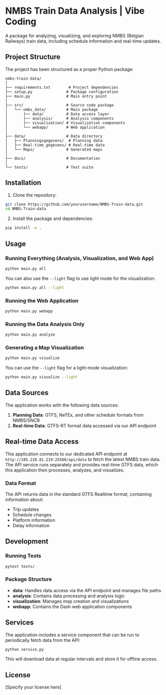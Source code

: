# NMBS Train Data Analysis | Vibe Coding

A package for analyzing, visualizing, and exploring NMBS (Belgian Railways) train data, including schedule information and real-time updates.

## Project Structure

The project has been structured as a proper Python package:

```
nmbs-train-data/
│
├── requirements.txt        # Project dependencies
├── setup.py               # Package configuration
├── main.py                # Main entry point
│
├── src/                   # Source code package
│   └── nmbs_data/         # Main package
│       ├── data/          # Data access layer
│       ├── analysis/      # Analysis components
│       ├── visualization/ # Visualization components
│       └── webapp/        # Web application
│
├── data/                  # Data directory
│   ├── Planningsgegevens/  # Planning data
│   ├── Real-time_gegevens/ # Real-time data
│   └── Maps/              # Generated maps
│
├── docs/                  # Documentation
│
└── tests/                 # Test suite
```

## Installation

1. Clone the repository:
```bash
git clone https://github.com/yourusername/NMBS-Train-data.git
cd NMBS-Train-data
```

2. Install the package and dependencies:
```bash
pip install -e .
```

## Usage

### Running Everything (Analysis, Visualization, and Web App)

```bash
python main.py all
```

You can also use the `--light` flag to use light mode for the visualization:

```bash
python main.py all --light
```

### Running the Web Application

```bash
python main.py webapp
```

### Running the Data Analysis Only

```bash
python main.py analyze
```

### Generating a Map Visualization

```bash
python main.py visualize
```

You can use the `--light` flag for a light-mode visualization:

```bash
python main.py visualize --light
```

## Data Sources

The application works with the following data sources:

1. **Planning Data**: GTFS, NeTEx, and other schedule formats from NMBS/SNCB
2. **Real-time Data**: GTFS-RT format data accessed via our API endpoint

## Real-time Data Access

This application connects to our dedicated API endpoint at `http://185.228.81.219:25580/api/data` to fetch the latest NMBS train data. The API service runs separately and provides real-time GTFS data, which this application then processes, analyzes, and visualizes.

### Data Format

The API returns data in the standard GTFS Realtime format, containing information about:
- Trip updates
- Schedule changes
- Platform information
- Delay information

## Development

### Running Tests

```bash
pytest tests/
```

### Package Structure

- **data**: Handles data access via the API endpoint and manages file paths
- **analysis**: Contains data processing and analysis logic
- **visualization**: Manages map creation and visualizations
- **webapp**: Contains the Dash web application components

## Services

The application includes a service component that can be run to periodically fetch data from the API:

```bash
python service.py
```

This will download data at regular intervals and store it for offline access.

## License

[Specify your license here]
